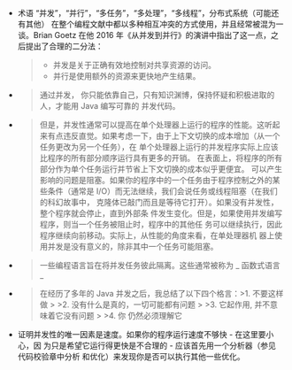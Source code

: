 * 术语 “并发”，“并行”，“多任务”，“多处理”，“多线程”，分布式系统（可能还有其他）
  在整个编程文献中都以多种相互冲突的方式使用，并且经常被混为一谈。Brian Goetz 在他 2016 年《从并发到并行》的演讲中指出了这一点，之后提出了合理的二分法：
  >* 并发是关于正确有效地控制对共享资源的访问。 
  >* 并行是使用额外的资源来更快地产生结果。
  
* > 通过并发， 你只能依靠自己，只有知识渊博，保持怀疑和积极进取的人，才能用 Java 编写可靠的 并发代码。

* > ​    但是，并发性通常可以提高在单个处理器上运行的程序的性能。这听起来有点违反直觉。如果考虑一下，由于上下文切换的成本增加（从一个任务更改为另一个任务），在 单个处理器上运行的并发程序实际上应该比程序的所有部分顺序运行具有更多的开销。 在表面上，将程序的所有部分作为单个任务运行并节省上下文切换的成本似乎更便宜。 可以产生影响的问题是阻塞。如果你的程序中的一个任务由于程序控制之外的某
  > ​    些条件（通常是 I/O）而无法继续，我们会说任务或线程阻塞（在我们的科幻故事中， 克隆体已敲门而且是等待它打开）。如果没有并发性，整个程序就会停止，直到外部条 件发生变化。但是，如果使用并发编写程序，则当一个任务被阻止时，程序中的其他任 务可以继续执行，因此程序继续向前移动。实际上，从性能的角度来看，在单处理器机 器上使用并发是没有意义的，除非其中一个任务可能阻塞。

* > 一些编程语言旨在将并发任务彼此隔离。这些通常被称为 _ 函数式语言 _

* > 在经历了多年的 Java 并发之后，我总结了以下四个格言：>1. 不要这样做 > >2. 没有什么是真的，一切可能都有问题 > >3. 它起作用, 并不意味着它没有问题 > >4. 你 仍然必须理解它

* 证明并发性的唯一因素是速度。如果你的程序运行速度不够快 - 在这里要小心，因 为只是希望它运行得更快是不合理的 - 应该首先用一个分析器（参见代码校验章中分析 和优化）来发现你是否可以执行其他一些优化。